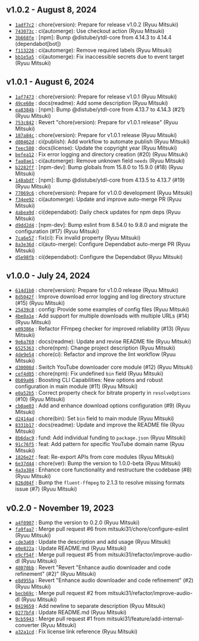 ## v1.0.2 - August 8, 2024

- [`1adf7c2`](https://github.com/mitsuki31/ytmp3-js/commit/1adf7c27c0eb58bf9c979ba2a76bb48f285d9497) : chore(version): Prepare for release v1.0.2 (Ryuu Mitsuki)
- [`743073c`](https://github.com/mitsuki31/ytmp3-js/commit/743073c36c30e227c1462afeefdff4e49c515f28) : ci(automerge): Use checkout action (Ryuu Mitsuki)
- [`3b668fe`](https://github.com/mitsuki31/ytmp3-js/commit/3b668fe45313f459a00874b2c6dec01cec3ce790) : [npm]: Bump @distube/ytdl-core from 4.14.3 to 4.14.4 (dependabot[bot])
- [`f113226`](https://github.com/mitsuki31/ytmp3-js/commit/f1132267615ab03a29c883f1c23f7729cdf280a2) : ci(automerge): Remove required labels (Ryuu Mitsuki)
- [`bb1e5a5`](https://github.com/mitsuki31/ytmp3-js/commit/bb1e5a5ca249fccafee33f77a756f0e62d4106f2) : ci(automerge): Fix inaccessible secrets due to event target (Ryuu Mitsuki)


## v1.0.1 - August 6, 2024

- [`1af7473`](https://github.com/mitsuki31/ytmp3-js/commit/1af74733fae8d4a11f7d26d6e0fa404b8a1b2afa) : chore(version): Prepare for release v1.0.1 (Ryuu Mitsuki)
- [`49ce60e`](https://github.com/mitsuki31/ytmp3-js/commit/49ce60e9f4f1e1bb6005af2eb0d1c0fadfb4157a) : docs(readme): Add some description (Ryuu Mitsuki)
- [`ea8384b`](https://github.com/mitsuki31/ytmp3-js/commit/ea8384b9a3e507431cf9f29c1cb7c3acb0037090) : [npm]: Bump @distube/ytdl-core from 4.13.7 to 4.14.3 (#21) (Ryuu Mitsuki)
- [`753c842`](https://github.com/mitsuki31/ytmp3-js/commit/753c84212c426880c9408bce36395b2f3b7656df) : Revert "chore(version): Prepare for v1.0.1 release" (Ryuu Mitsuki)
- [`187a84c`](https://github.com/mitsuki31/ytmp3-js/commit/187a84ca90b56cfdc4141ec58cefcff9b2d81982) : chore(version): Prepare for v1.0.1 release (Ryuu Mitsuki)
- [`d80462d`](https://github.com/mitsuki31/ytmp3-js/commit/d80462d8d16ab5ad0392c7031dde072e3b2969b1) : ci(publish): Add workflow to automate publish (Ryuu Mitsuki)
- [`feec580`](https://github.com/mitsuki31/ytmp3-js/commit/feec580160e54a41e6305c2e9ff5d81bd7bc30bd) : docs(license): Update the copyright year (Ryuu Mitsuki)
- [`befea12`](https://github.com/mitsuki31/ytmp3-js/commit/befea12d1ade8cb736c0df4fea662d08893dd3b6) : Fix error logging and directory creation (#20) (Ryuu Mitsuki)
- [`faa8ae1`](https://github.com/mitsuki31/ytmp3-js/commit/faa8ae1f2ccae2a9cc28e095ec01b76aada612f3) : ci(automerge): Remove unknown field `needs` (Ryuu Mitsuki)
- [`b2282ff`](https://github.com/mitsuki31/ytmp3-js/commit/b2282ff7312e0b4d0cba2b2f2a343f1f4a9d6039) : [npm-dev]: Bump globals from 15.8.0 to 15.9.0 (#18) (Ryuu Mitsuki)
- [`148abdf`](https://github.com/mitsuki31/ytmp3-js/commit/148abdfec2481012498250573f8edc3bac301a35) : [npm]: Bump @distube/ytdl-core from 4.13.5 to 4.13.7 (#19) (Ryuu Mitsuki)
- [`77069c6`](https://github.com/mitsuki31/ytmp3-js/commit/77069c60aab7a00cc69871f9eac636ede104d0b5) : chore(version): Prepare for v1.0.0 development (Ryuu Mitsuki)
- [`f34ee92`](https://github.com/mitsuki31/ytmp3-js/commit/f34ee92da8ddd94da345038c70838d0e98c9352d) : ci(automerge): Update and improve auto-merge PR (Ryuu Mitsuki)
- [`4abea9d`](https://github.com/mitsuki31/ytmp3-js/commit/4abea9d5d49ca17fb3924e7f8f1366a37fef58e8) : ci(dependabot): Daily check updates for npm deps (Ryuu Mitsuki)
- [`d9dd2d4`](https://github.com/mitsuki31/ytmp3-js/commit/d9dd2d425c31b7aaca1a5e103048adf898b71537) : [npm-dev]: Bump eslint from 8.54.0 to 9.8.0 and migrate the configuration (#17) (Ryuu Mitsuki)
- [`7ca6e57`](https://github.com/mitsuki31/ytmp3-js/commit/7ca6e571894b7627f27fb8f7337f7d3c7bd9ec17) : fix(ci): Fix invalid property (Ryuu Mitsuki)
- [`8a3e36d`](https://github.com/mitsuki31/ytmp3-js/commit/8a3e36db41ed7f474c744c3681db50662c4e6f75) : ci(auto-merge): Configure Dependabot auto-merge PR (Ryuu Mitsuki)
- [`d5e98fb`](https://github.com/mitsuki31/ytmp3-js/commit/d5e98fbf33bf4893fa92b9e65ca2c1d2e995db19) : ci(dependabot): Configure the Dependabot (Ryuu Mitsuki)


## v1.0.0 - July 24, 2024

- [`614d1b0`](https://github.com/mitsuki31/ytmp3-js/commit/614d1b0bcee5b1e20be7ab1a4879590031922f8a) : chore(version): Prepare for v1.0.0 release (Ryuu Mitsuki)
- [`8d5042f`](https://github.com/mitsuki31/ytmp3-js/commit/8d5042f68a86d462614be93a890d2643e6909af1) : Improve download error logging and log directory structure (#15) (Ryuu Mitsuki)
- [`25439c8`](https://github.com/mitsuki31/ytmp3-js/commit/25439c832b5ae5610857a3f0c03d734ad0b55a6d) : config: Provide some examples of config files (Ryuu Mitsuki)
- [`4be8a1e`](https://github.com/mitsuki31/ytmp3-js/commit/4be8a1eb7b23c103b3db01630a7d3feae4170522) : Add support for multiple downloads with multiple URLs (#14) (Ryuu Mitsuki)
- [`e09386e`](https://github.com/mitsuki31/ytmp3-js/commit/e09386e4b55155ecdfca99a67713435be7298ba4) : Refactor FFmpeg checker for improved reliability (#13) (Ryuu Mitsuki)
- [`9e6a769`](https://github.com/mitsuki31/ytmp3-js/commit/9e6a7692d5c00d6173570bf436d6ad1841dcf7dc) : docs(readme): Update and revise README file (Ryuu Mitsuki)
- [`6525363`](https://github.com/mitsuki31/ytmp3-js/commit/65253634aafe358cef8eddffa129f7c926d65cfc) : chore(npm): Change project description (Ryuu Mitsuki)
- [`4de9e54`](https://github.com/mitsuki31/ytmp3-js/commit/4de9e548f2e3a961cdbed5854964d69f8ed35a9e) : chore(ci): Refactor and improve the lint workflow (Ryuu Mitsuki)
- [`d30008d`](https://github.com/mitsuki31/ytmp3-js/commit/d30008d1cb69d5e8c2a4028ce89cdb0903b6dd12) : Switch YouTube downloader core module (#12) (Ryuu Mitsuki)
- [`cef4d05`](https://github.com/mitsuki31/ytmp3-js/commit/cef4d05996e09446c3a09ac6fbcdc99e34da50d5) : chore(npm): Fix undefined `bin` field (Ryuu Mitsuki)
- [`0b89a06`](https://github.com/mitsuki31/ytmp3-js/commit/0b89a06488e345a19ae292db297ebecf3be39c66) : Boosting CLI Capabilities: New options and robust configuration in main module (#11) (Ryuu Mitsuki)
- [`e0a52b5`](https://github.com/mitsuki31/ytmp3-js/commit/e0a52b5da17c5a1aabec0619bfe9c2ab9f9d56ef) : Correct property check for bitrate property in `resolveOptions` (#10) (Ryuu Mitsuki)
- [`cb0ae03`](https://github.com/mitsuki31/ytmp3-js/commit/cb0ae03a68bf86f70cf91f4ee97f4e4e33908902) : Add and enhance download options configuration (#9) (Ryuu Mitsuki)
- [`d2414ad`](https://github.com/mitsuki31/ytmp3-js/commit/d2414ad4ff3ea7416d8fe30f69236a245fef07c7) : chore(bin): Set `bin` field to main module (Ryuu Mitsuki)
- [`8331b17`](https://github.com/mitsuki31/ytmp3-js/commit/8331b17c6742afe5ca4610e32441bd91b326e990) : docs(readme): Update and improve the README file (Ryuu Mitsuki)
- [`8b6dac9`](https://github.com/mitsuki31/ytmp3-js/commit/8b6dac921b14665d372ca85434d34eb29f40de2f) : fund: Add individual funding to `package.json` (Ryuu Mitsuki)
- [`91c76f5`](https://github.com/mitsuki31/ytmp3-js/commit/91c76f5719abfcb2b5bc5badd57dbac201cf68cc) : feat: Add pattern for specific YouTube domain name (Ryuu Mitsuki)
- [`1826e2f`](https://github.com/mitsuki31/ytmp3-js/commit/1826e2ff8bb2dc2f3d8d1405ffa242709efef449) : feat: Re-export APIs from core modules (Ryuu Mitsuki)
- [`6e37d44`](https://github.com/mitsuki31/ytmp3-js/commit/6e37d44c643eb8bf287569dadb32a27c3b841100) : chore(ver): Bump the version to 1.0.0-beta (Ryuu Mitsuki)
- [`4a3a384`](https://github.com/mitsuki31/ytmp3-js/commit/4a3a3845f59aba2d9292d25925b613dba0abc5d2) : Enhance core functionality and restructure the codebase (#8) (Ryuu Mitsuki)
- [`826d04f`](https://github.com/mitsuki31/ytmp3-js/commit/826d04f000509c72334d94574c6402d875eacf8f) : Bump the `fluent-ffmpeg` to 2.1.3 to resolve missing formats issue (#7) (Ryuu Mitsuki)



## v0.2.0 - November 19, 2023

- [`a4f0907`](https://github.com/mitsuki31/ytmp3-js/commit/a4f0907e9911f46ec5063dc9d7bfdccc851012e2) : Bump the version to 0.2.0 (Ryuu Mitsuki)
- [`fa9faa7`](https://github.com/mitsuki31/ytmp3-js/commit/fa9faa71f00b6a22f3b3c80f905950815e421b56) : Merge pull request #6 from mitsuki31/chore/configure-eslint (Ryuu Mitsuki)
- [`cde3a69`](https://github.com/mitsuki31/ytmp3-js/commit/cde3a69645ac79452fc573b2a62dc83c6f27acb2) : Update the description and add usage (Ryuu Mitsuki)
- [`40e822a`](https://github.com/mitsuki31/ytmp3-js/commit/40e822a7dc68b0d57842f33d8c9b0b6f708ca869) : Update README.md (Ryuu Mitsuki)
- [`e9cf54f`](https://github.com/mitsuki31/ytmp3-js/commit/e9cf54fb2b16669255861fa5b6c96da8034864d6) : Merge pull request #5 from mitsuki31/refactor/improve-audio-dl (Ryuu Mitsuki)
- [`48070bb`](https://github.com/mitsuki31/ytmp3-js/commit/48070bb99f3d6b1c8bbc6376535ec039df8f4908) : Revert "Revert "Enhance audio downloader and code refinement" (#2)" (Ryuu Mitsuki)
- [`e8d955a`](https://github.com/mitsuki31/ytmp3-js/commit/e8d955ae486f8e6163f17cbe98a54e40aac7b513) : Revert "Enhance audio downloader and code refinement" (#2) (Ryuu Mitsuki)
- [`becb69c`](https://github.com/mitsuki31/ytmp3-js/commit/becb69cdcb6f90d2cea45b25d1cc6c2d42da6330) : Merge pull request #2 from mitsuki31/refactor/improve-audio-dl (Ryuu Mitsuki)
- [`0419659`](https://github.com/mitsuki31/ytmp3-js/commit/0419659bed78e6d5efea175739b6e0b2b702cbb9) : Add newline to separate description (Ryuu Mitsuki)
- [`0277bf4`](https://github.com/mitsuki31/ytmp3-js/commit/0277bf47a6da6404687962d98041042e7dd04582) : Update README.md (Ryuu Mitsuki)
- [`9cb5943`](https://github.com/mitsuki31/ytmp3-js/commit/9cb59435d3406665e157c4050c81e8ba5a3cf8c1) : Merge pull request #1 from mitsuki31/feature/add-internal-converter (Ryuu Mitsuki)
- [`a32a1cd`](https://github.com/mitsuki31/ytmp3-js/commit/a32a1cdc3d21748e830dddfa950ea6ba57d91609) : Fix license link reference (Ryuu Mitsuki)
